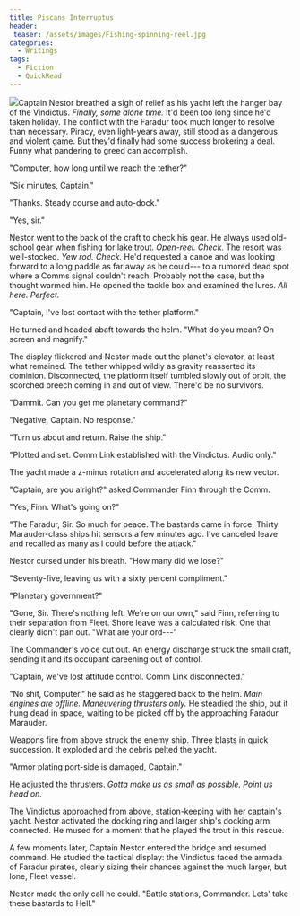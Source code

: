 ```yaml
---
title: Piscans Interruptus
header:
 teaser: /assets/images/Fishing-spinning-reel.jpg
categories:
  - Writings
tags:
  - Fiction
  - QuickRead
---
```

<img src="https://douglangille.github.io/assets/images/Fishing-spinning-reel.jpg">Captain Nestor breathed a sigh of relief as his yacht left the hanger bay of the Vindictus. *Finally, some alone time.* It'd been too long since he'd taken holiday. The conflict with the Faradur took much longer to resolve than necessary. Piracy, even light-years away, still stood as a dangerous and violent game. But they'd finally had some success brokering a deal. Funny what pandering to greed can accomplish.

"Computer, how long until we reach the tether?"

"Six minutes, Captain."

"Thanks. Steady course and auto-dock."

"Yes, sir."

Nestor went to the back of the craft to check his gear. He always used old-school gear when fishing for lake trout. *Open-reel. Check.* The resort was well-stocked. *Yew rod. Check.* He'd requested a canoe and was looking forward to a long paddle as far away as he could--- to a rumored dead spot where a Comms signal couldn't reach. Probably not the case, but the thought warmed him. He opened the tackle box and examined the lures. *All here. Perfect.*

"Captain, I've lost contact with the tether platform."

He turned and headed abaft towards the helm. "What do you mean? On screen and magnify."

The display flickered and Nestor made out the planet's elevator, at least what remained. The tether whipped wildly as gravity reasserted its dominion. Disconnected, the platform itself tumbled slowly out of orbit, the scorched breech coming in and out of view. There'd be no survivors.

"Dammit. Can you get me planetary command?"

"Negative, Captain. No response."

"Turn us about and return. Raise the ship."

"Plotted and set. Comm Link established with the Vindictus. Audio only."

The yacht made a z-minus rotation and accelerated along its new vector.

"Captain, are you alright?" asked Commander Finn through the Comm.

"Yes, Finn. What's going on?"

"The Faradur, Sir. So much for peace. The bastards came in force. Thirty Marauder-class ships hit sensors a few minutes ago. I've canceled leave and recalled as many as I could before the attack."

Nestor cursed under his breath. "How many did we lose?"

"Seventy-five, leaving us with a sixty percent compliment."

"Planetary government?"

"Gone, Sir. There's nothing left. We're on our own," said Finn, referring to their separation from Fleet. Shore leave was a calculated risk. One that clearly didn't pan out. "What are your ord---"

The Commander's voice cut out. An energy discharge struck the small craft, sending it and its occupant careening out of control.

"Captain, we've lost attitude control. Comm Link disconnected."

"No shit, Computer." he said as he staggered back to the helm. *Main engines are offline. Maneuvering thrusters only.* He steadied the ship, but it hung dead in space, waiting to be picked off by the approaching Faradur Marauder.

Weapons fire from above struck the enemy ship. Three blasts in quick succession. It exploded and the debris pelted the yacht.

"Armor plating port-side is damaged, Captain."

He adjusted the thrusters. *Gotta make us as small as possible. Point us head on.*

The Vindictus approached from above, station-keeping with her captain's yacht. Nestor activated the docking ring and larger ship's docking arm connected. He mused for a moment that he played the trout in this rescue.

A few moments later, Captain Nestor entered the bridge and resumed command. He studied the tactical display: the Vindictus faced the armada of Faradur pirates, clearly sizing their chances against the much larger, but lone, Fleet vessel.

Nestor made the only call he could. "Battle stations, Commander. Lets' take these bastards to Hell."